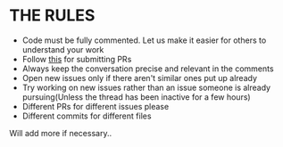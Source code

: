 # THE RULES

- Code must be fully commented. Let us make it easier for others to understand your work
- Follow [this](https://blog.github.com/2015-01-21-how-to-write-the-perfect-pull-request/) for submitting PRs
- Always keep the conversation precise and relevant in the comments
- Open new issues only if there aren't similar ones put up already
- Try working on new issues rather than an issue someone is already pursuing(Unless the thread has been inactive for a few hours)
- Different PRs for different issues please
- Different commits for different files

Will add more if necessary..

